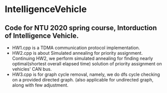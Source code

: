 # IntelligenceVehicle
## Code for NTU 2020 spring course, Intorduction of Intelligence Vehicle.
* HW1.cpp is a TDMA communication protocol implementation.
* HW2.cpp is about Simulated annealing for priority assignment. Continuing HW2, we perform simulated annealing for finding nearly optimal(shortest overall elapsed time) solution of priority assignment on vehicles' CAN bus.
* HW3.cpp is for graph cycle removal, namely, we do dfs cycle checking on a provided directed graph. (also applicable for undirected graph, along with few adjustment.
